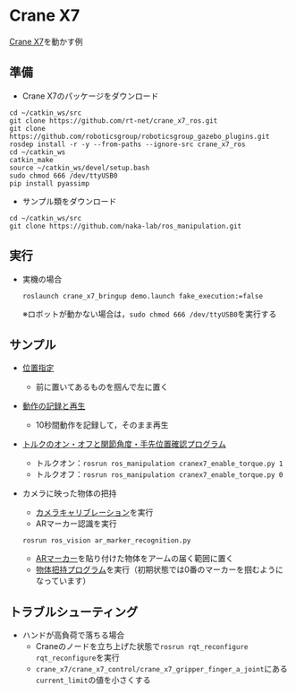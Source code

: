 # Crane X7

[Crane X7](https://rt-net.jp/products/crane-x7/)を動かす例

## 準備
- Crane X7のパッケージをダウンロード
```
cd ~/catkin_ws/src
git clone https://github.com/rt-net/crane_x7_ros.git
git clone https://github.com/roboticsgroup/roboticsgroup_gazebo_plugins.git
rosdep install -r -y --from-paths --ignore-src crane_x7_ros
cd ~/catkin_ws
catkin_make
source ~/catkin_ws/devel/setup.bash
sudo chmod 666 /dev/ttyUSB0
pip install pyassimp
```

- サンプル類をダウンロード
```
cd ~/catkin_ws/src
git clone https://github.com/naka-lab/ros_manipulation.git
```

## 実行
- 実機の場合
  ```
  roslaunch crane_x7_bringup demo.launch fake_execution:=false
  ```
  ※ロボットが動かない場合は，`sudo chmod 666 /dev/ttyUSB0`を実行する

## サンプル
- [位置指定](scripts/cranex7_move_to_position.py)
  - 前に置いてあるものを掴んで左に置く

- [動作の記録と再生](scripts/cranex7_teach_and_play.py)
  - 10秒間動作を記録して，そのまま再生

- [トルクのオン・オフと関節角度・手先位置確認プログラム](scripts/cranex7_enable_torque.py)
  - トルクオン：`rosrun ros_manipulation cranex7_enable_torque.py 1`
  - トルクオフ：`rosrun ros_manipulation cranex7_enable_torque.py 0`

- カメラに映った物体の把持
  - [カメラキャリブレーション](README_CAMERACALIB.md)を実行
  - ARマーカー認識を実行
  ```
  rosrun ros_vision ar_marker_recognition.py 
  ```
  - [ARマーカー](https://github.com/naka-lab/ros_vision/tree/master/scripts/ARMarker)を貼り付けた物体をアームの届く範囲に置く
  - [物体把持プログラム](scripts/cranex7_grasp_object.py)を実行（初期状態では0番のマーカーを掴むようになっています）

## トラブルシューティング
- ハンドが高負荷で落ちる場合
  - Craneのノードを立ち上げた状態で`rosrun rqt_reconfigure rqt_reconfigure`を実行
  - `crane_x7/crane_x7_control/crane_x7_gripper_finger_a_joint`にある`current_limit`の値を小さくする

